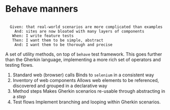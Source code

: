 Behave manners
===============

```Gherkin

  Given: that real-world scenarios are more complicated than examples
    And: sites are now bloated with many layers of components
   When: I write feature tests
   Then: I want them to be simple, abstract
    And: I want them to be thorough and precise
```

A set of utility methods, on top of `behave` test framework.
This goes further than the Gherkin language, implementing a more rich
set of operators and testing flows.


1. Standard web (browser) calls
  Binds to `selenium` in a consistent way
2. Inventory of web components
  Allows web elements to be referenced, discovered and grouped in a
  declarative way
3. Method steps
  Makes Gherkin scenarios re-usable through abstracting in a *step*
4. Test flows
  Implement branching and looping within Gherkin scenarios.

